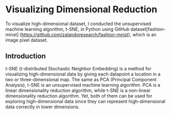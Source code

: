 # Visualizing Dimensional Reduction
To visualize high-dimensional dataset, I conducted the unsupervised machine learning algorithm, t-SNE, in Python using GitHub dataset[fashion-minst] (https://github.com/zalandoresearch/fashion-mnist), which is an image pixel dataset.
## Introduction
t-SNE (t-distributed Stochastic Neighbor Embedding) is a method for visualizing high-dimensional data by giving each datapoint a location in a two or three-dimensional map. The same as PCA (Principal Component Analysis), t-SNE is an unsupervised machine learning algorithm. PCA is a linear dimensionality reduction algorithm, while t-SNE is a non-linear dimensionality reduction algorithm. Yet, both of them can be used for exploring high-dimensional data since they can represent high-dimensional data correctly in lower dimensions.
